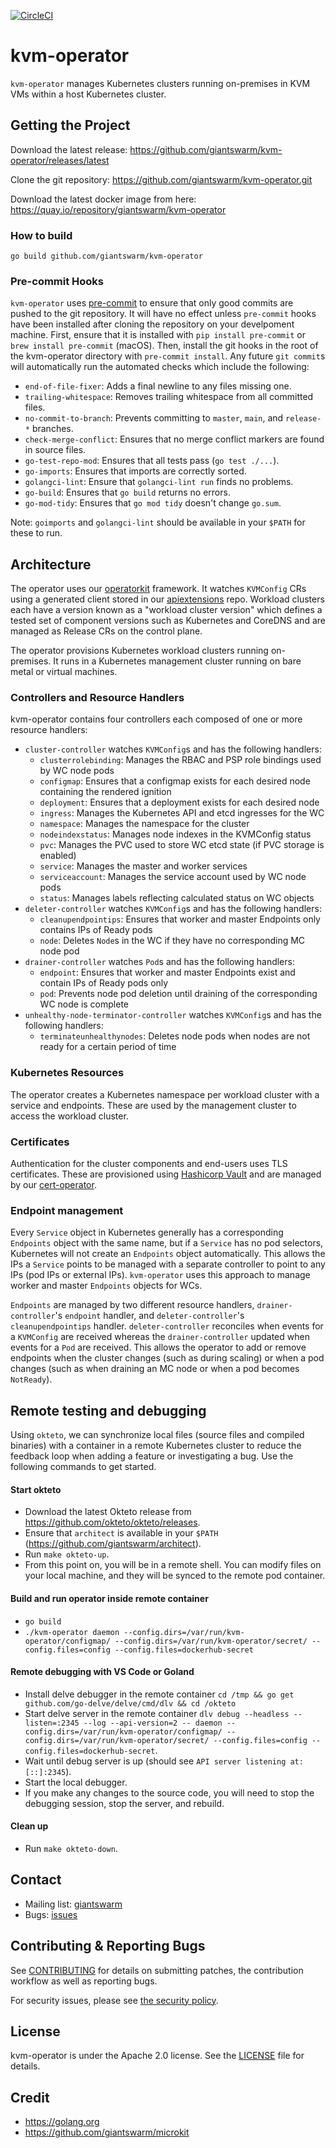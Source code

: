 [![CircleCI](https://dl.circleci.com/status-badge/img/gh/giantswarm/kvm-operator/tree/master.svg?style=svg)](https://dl.circleci.com/status-badge/redirect/gh/giantswarm/kvm-operator/tree/master)

# kvm-operator

`kvm-operator` manages Kubernetes clusters running on-premises in KVM VMs within a host Kubernetes cluster.


## Getting the Project

Download the latest release:
https://github.com/giantswarm/kvm-operator/releases/latest

Clone the git repository: https://github.com/giantswarm/kvm-operator.git

Download the latest docker image from here:
https://quay.io/repository/giantswarm/kvm-operator


### How to build

```
go build github.com/giantswarm/kvm-operator
```

### Pre-commit Hooks

`kvm-operator` uses [pre-commit](https://pre-commit.com/) to ensure that only good commits are pushed to the git
repository. It will have no effect unless `pre-commit` hooks have been installed after cloning the repository on your
develpoment machine. First, ensure that it is installed with `pip install pre-commit` or `brew install pre-commit`
(macOS). Then, install the git hooks in the root of the kvm-operator directory with `pre-commit install`. Any future
`git commit`s will automatically run the automated checks which include the following:

- `end-of-file-fixer`: Adds a final newline to any files missing one.
- `trailing-whitespace`: Removes trailing whitespace from all committed files.
- `no-commit-to-branch`: Prevents committing to `master`, `main`, and `release-*` branches.
- `check-merge-conflict`: Ensures that no merge conflict markers are found in source files.
- `go-test-repo-mod`: Ensures that all tests pass (`go test ./...`).
- `go-imports`: Ensures that imports are correctly sorted.
- `golangci-lint`: Ensure that `golangci-lint run` finds no problems.
- `go-build`: Ensures that `go build` returns no errors.
- `go-mod-tidy`: Ensures that `go mod tidy` doesn't change `go.sum`.

Note: `goimports` and `golangci-lint` should be available in your `$PATH` for these to run.

## Architecture

The operator uses our [operatorkit][1] framework. It watches `KVMConfig`
CRs using a generated client stored in our [apiextensions][2] repo. Workload clusters
each have a version known as a "workload cluster version" which defines a tested set of
component versions such as Kubernetes and CoreDNS and are managed as Release CRs on the control plane.

The operator provisions Kubernetes workload clusters running on-premises. It runs in a
Kubernetes management cluster running on bare metal or virtual machines.

[1]:https://github.com/giantswarm/operatorkit
[2]:https://github.com/giantswarm/apiextensions

### Controllers and Resource Handlers

kvm-operator contains four controllers each composed of one or more resource handlers:
- `cluster-controller` watches `KVMConfig`s and has the following handlers:
  - `clusterrolebinding`: Manages the RBAC and PSP role bindings used by WC node pods
  - `configmap`: Ensures that a configmap exists for each desired node containing the rendered ignition
  - `deployment`: Ensures that a deployment exists for each desired node
  - `ingress`: Manages the Kubernetes API and etcd ingresses for the WC
  - `namespace`: Manages the namespace for the cluster
  - `nodeindexstatus`: Manages node indexes in the KVMConfig status
  - `pvc`: Manages the PVC used to store WC etcd state (if PVC storage is enabled)
  - `service`: Manages the master and worker services
  - `serviceaccount`: Manages the service account used by WC node pods
  - `status`: Manages labels reflecting calculated status on WC objects
- `deleter-controller` watches `KVMConfig`s and has the following handlers:
  - `cleanupendpointips`: Ensures that worker and master Endpoints only contains IPs of Ready pods
  - `node`: Deletes `Node`s in the WC if they have no corresponding MC node pod
- `drainer-controller` watches `Pod`s and has the following handlers:
  - `endpoint`: Ensures that worker and master Endpoints exist and contain IPs of Ready pods only
  - `pod`: Prevents node pod deletion until draining of the corresponding WC node is complete
- `unhealthy-node-terminator-controller` watches `KVMConfig`s and has the following handlers:
  - `terminateunhealthynodes`: Deletes node pods when nodes are not ready for a certain period of time


### Kubernetes Resources

The operator creates a Kubernetes namespace per workload cluster with a
service and endpoints. These are used by the management cluster to access the workload
cluster.

### Certificates

Authentication for the cluster components and end-users uses TLS certificates.
These are provisioned using [Hashicorp Vault][5] and are managed by our
[cert-operator][6].

[5]:https://www.vaultproject.io/
[6]:https://github.com/giantswarm/cert-operator

### Endpoint management

Every `Service` object in Kubernetes generally has a corresponding `Endpoints` object with the same name, but if a
`Service` has no pod selectors, Kubernetes will not create an `Endpoints` object automatically. This allows the IPs a
`Service` points to be managed with a separate controller to point to any IPs (pod IPs or external IPs). `kvm-operator`
uses this approach to manage worker and master `Endpoints` objects for WCs.

`Endpoints` are managed by two different resource handlers, `drainer-controller`'s `endpoint` handler, and
`deleter-controller`'s `cleanupendpointips` handler. `deleter-controller` reconciles when events for a `KVMConfig` are
received whereas the `drainer-controller` updated when events for a `Pod` are received. This allows the operator to add
or remove endpoints when the cluster changes (such as during scaling) or when a pod changes (such as when draining an MC
node or when a pod becomes `NotReady`).


## Remote testing and debugging

Using `okteto`, we can synchronize local files (source files and compiled binaries) with a container in a remote
Kubernetes cluster to reduce the feedback loop when adding a feature or investigating a bug. Use the following commands
to get started.

#### Start okteto

- Download the latest Okteto release from https://github.com/okteto/okteto/releases.
- Ensure that `architect` is available in your `$PATH` (https://github.com/giantswarm/architect).
- Run `make okteto-up`.
- From this point on, you will be in a remote shell. You can modify files on your local machine, and they will be synced
  to the remote pod container.

#### Build and run operator inside remote container

- `go build`
- `./kvm-operator daemon --config.dirs=/var/run/kvm-operator/configmap/ --config.dirs=/var/run/kvm-operator/secret/ --config.files=config --config.files=dockerhub-secret`

#### Remote debugging with VS Code or Goland

- Install delve debugger in the remote container `cd /tmp && go get github.com/go-delve/delve/cmd/dlv && cd /okteto`
- Start delve server in the remote container `dlv debug --headless --listen=:2345 --log --api-version=2 -- daemon --config.dirs=/var/run/kvm-operator/configmap/ --config.dirs=/var/run/kvm-operator/secret/ --config.files=config --config.files=dockerhub-secret`.
- Wait until debug server is up (should see `API server listening at: [::]:2345`).
- Start the local debugger.
- If you make any changes to the source code, you will need to stop the debugging session, stop the server, and rebuild.

#### Clean up

- Run `make okteto-down`.

## Contact

- Mailing list: [giantswarm](https://groups.google.com/forum/!forum/giantswarm)
- Bugs: [issues](https://github.com/giantswarm/kvm-operator/issues)

## Contributing & Reporting Bugs

See [CONTRIBUTING](CONTRIBUTING.md) for details on submitting patches, the
contribution workflow as well as reporting bugs.

For security issues, please see [the security policy](SECURITY.md).


## License

kvm-operator is under the Apache 2.0 license. See the [LICENSE](LICENSE) file
for details.


## Credit
- https://golang.org
- https://github.com/giantswarm/microkit
